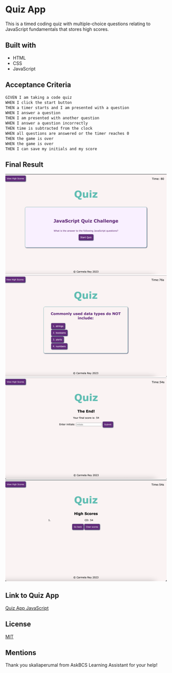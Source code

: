# Quiz App

This is a timed coding quiz with multiple-choice questions relating to JavaScript fundamentals that stores high scores.

## Built with

- HTML
- CSS
- JavaScript
## Acceptance Criteria

```
GIVEN I am taking a code quiz
WHEN I click the start button
THEN a timer starts and I am presented with a question
WHEN I answer a question
THEN I am presented with another question
WHEN I answer a question incorrectly
THEN time is subtracted from the clock
WHEN all questions are answered or the timer reaches 0
THEN the game is over
WHEN the game is over
THEN I can save my initials and my score
```
## Final Result
![Quiz App](./assets/quiz01.png)
![Quiz App](./assets/quiz02.png)
![Quiz App](./assets/quiz03.png)
![Quiz App](./assets/quiz04.png)

## Link to Quiz App

[Quiz App JavaScript](https://cdrcar.github.io/Quiz-App/)

## License
[MIT](https://choosealicense.com/licenses/mit/)

## Mentions

Thank you skaliaperumal from AskBCS Learning Assistant for your help!
